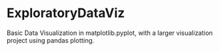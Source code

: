 # ExploratoryDataViz
Basic Data Visualization in matplotlib.pyplot, with a larger visualization project using pandas plotting.
